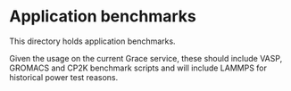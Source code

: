 # Application benchmarks

This directory holds application benchmarks.

Given the usage on the current Grace service, these should include VASP, GROMACS and CP2K benchmark scripts and will include LAMMPS for historical power test reasons.  
